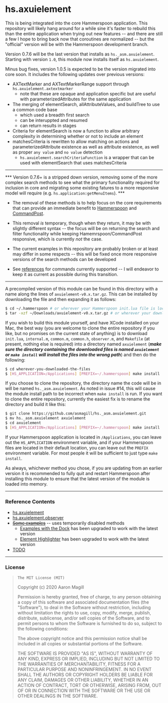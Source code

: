 hs.axuielement
===================

This is being integrated into the core Hammerspoon application. This repository will likely hang around for a while sine it's faster to rebuild this than the entire application when trying out new features -- and there are still a few I hope to bring back now that coroutines are normalized -- but the "official" version will be with the Hammerspoon development branch.

Version 0.7.6 will be the last version that installs as `hs._asm.axuielement`. Starting with version `1.0`, this module now installs itself as `hs.axuielement`.

Minus bug fixes, version 1.0.5 is expected to be the version migrated into core soon. It includes the following updates over previous versions:
* AXTextMarker and AXTextMarkerRange support through `hs.axuielement.axtextmarker`
  * note that these are opaque and application specific but are useful with parameterizedAttributes for the same application
* The merging of elementSearch, allAttributeValues, and buildTree to use a common code base
  * which used a breadth first search
  * can be interuppted and resumed
  * can return results in stages
* Criteria for elementSearch is now a function to allow arbitrary complexity in determining whether or not to include an element
* matchesCriteria is rewritten to allow matching on actions and parameterizedAttribute existence as well as attribute existence, as well as proper `any value` and `no value` detection
  * `hs.axuielement.searchCriteriaFunction` is a wrapper that can be used with elementSearch that uses matchesCriteria

- - -

*** Version 0.7.6+ is a stripped down version, removing some of the more complex search methods to see what the primary functionality required for inclusion in core and migrating some existing fatures to a more responsive model will require (e.g. `hs.application:getMenuItems`). ***

* The removal of these methods is to help focus on the core requirements that can provide an immediate benefit to [Hammerspoon](https://github.com/Hammerspoon/hammerspoon) and [CommandPost](https://github.com/CommandPost/CommandPost).

* This removal *is* temporary, though when they return, it may be with slightly different syntax -- the focus will be on returning the search and filter functionality while keeping Hamemrspoon/CommandPost responsive, which is currently *not* the case.

* The current examples in this repository are probably broken or at least may differ in some respects -- this will be fixed once more responsive versions of the search methods can be developed

* See [references](#reference-contents) for commands currently supported -- I will endeavor to keep it as current as possible during this transition.

- - -

A precompiled version of this module can be found in this directory with a name along the lines of `axuielement-v0.x.tar.gz`. This can be installed by downloading the file and then expanding it as follows:

~~~sh
$ cd ~/.hammerspoon # or wherever your Hammerspoon init.lua file is located
$ tar -xzf ~/Downloads/axuielement-v0.x.tar.gz # or wherever your downloads are located
~~~

If you wish to build this module yourself, and have XCode installed on your Mac, the best way (you are welcome to clone the entire repository if you like, but no promises on the current state of anything) is to download `init.lua`, `internal.m`, `common.m`, `common.h`, `observer.m`, and `Makefile` (at present, nothing else is required) into a directory named `axuielement` (***make sure the directory containing the downloaded files is named `axuielement` or `make install` will install the files into the wrong path***) and then do the following:

~~~sh
$ cd wherever-you-downloaded-the-files
$ [HS_APPLICATION=/Applications] [PREFIX=~/.hammerspoon] make install
~~~

If you choose to clone the repository, the directory name the code will be in will be named `hs._asm.axuielement`. As noted in issue #14, this will cause the module install path to be incorrect when `make install` is run. If you want to clone the entire repository, currently the easiest fix is to rename the directory and build it like this:

~~~sh
$ git clone https://github.com/asmagill/hs._asm.axuielement.git
$ mv hs._asm.axuielement axuielement
$ cd axuielement
$ [HS_APPLICATION=/Applications] [PREFIX=~/.hammerspoon] make install
~~~

If your Hammerspoon application is located in `/Applications`, you can leave out the `HS_APPLICATION` environment variable, and if your Hammerspoon files are located in their default location, you can leave out the `PREFIX` environment variable.  For most people it will be sufficient to just type `make install`.

As always, whichever method you chose, if you are updating from an earlier version it is recommended to fully quit and restart Hammerspoon after installing this module to ensure that the latest version of the module is loaded into memory.

- - -

### Reference Contents

* [hs.axuielement](Reference_Core.md)
* [hs.axuielement.observer](Reference_Observers.md)
* ~~[Some examples](Queries.md)~~ -- uses temporarily disabled methods
  * [Examples with the Dock](examples/dockStuff.lua) has been upgraded to work with the latest version
  * [Element Highlighter](examples/axtypeMarker.lua) has been upgraded to work with the latest version
* [TODO](TODO.txt)

- - -

### License

>     The MIT License (MIT)
>
> Copyright (c) 2020 Aaron Magill
>
> Permission is hereby granted, free of charge, to any person obtaining a copy of this software and associated documentation files (the "Software"), to deal in the Software without restriction, including without limitation the rights to use, copy, modify, merge, publish, distribute, sublicense, and/or sell copies of the Software, and to permit persons to whom the Software is furnished to do so, subject to the following conditions:
>
> The above copyright notice and this permission notice shall be included in all copies or substantial portions of the Software.
>
> THE SOFTWARE IS PROVIDED "AS IS", WITHOUT WARRANTY OF ANY KIND, EXPRESS OR IMPLIED, INCLUDING BUT NOT LIMITED TO THE WARRANTIES OF MERCHANTABILITY, FITNESS FOR A PARTICULAR PURPOSE AND NONINFRINGEMENT. IN NO EVENT SHALL THE AUTHORS OR COPYRIGHT HOLDERS BE LIABLE FOR ANY CLAIM, DAMAGES OR OTHER LIABILITY, WHETHER IN AN ACTION OF CONTRACT, TORT OR OTHERWISE, ARISING FROM, OUT OF OR IN CONNECTION WITH THE SOFTWARE OR THE USE OR OTHER DEALINGS IN THE SOFTWARE.
>

